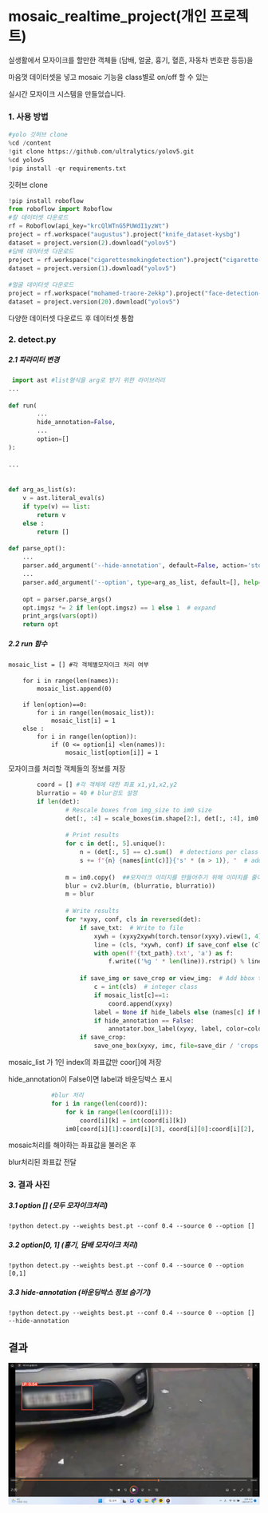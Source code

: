 # mosaic_realtime_project(개인 프로젝트)

실생활에서 모자이크를 할만한 객체들 (담배, 얼굴, 흉기, 혈흔,  자동차 번호판 등등)을

마음껏 데이터셋을 넣고 mosaic 기능을 class별로 on/off 할 수 있는

실시간 모자이크 시스템을 만들었습니다.

### 1. 사용 방법

```python
#yolo 깃허브 clone
%cd /content
!git clone https://github.com/ultralytics/yolov5.git
%cd yolov5
!pip install -qr requirements.txt
```

깃허브 clone

```python
!pip install roboflow
from roboflow import Roboflow
#칼 데이터셋 다운로드
rf = Roboflow(api_key="krcQlWTnG5PUWdI1yzWt")
project = rf.workspace("augustus").project("knife_dataset-kysbg")
dataset = project.version(2).download("yolov5")
#담배 데이터셋 다운로드
project = rf.workspace("cigarettesmokingdetection").project("cigarette-detection-uyqvc")
dataset = project.version(1).download("yolov5")

#얼굴 데이터셋 다운로드
project = rf.workspace("mohamed-traore-2ekkp").project("face-detection-mik1i")
dataset = project.version(20).download("yolov5")
```

다양한 데이터셋 다운로드 후 데이터셋 통합



### 2. detect.py

##### 2.1 파라미터 변경

```python
 import ast #list형식을 arg로 받기 위한 라이브러리
...

def run(
        ...
        hide_annotation=False,
        ...
        option=[]
):

...


def arg_as_list(s):
    v = ast.literal_eval(s)
    if type(v) == list:
        return v
    else :
        return []

def parse_opt():
    ...
    parser.add_argument('--hide-annotation', default=False, action='store_true', help='hide annotation')#바운딩박스 출력 여부 결정 (False=출력)   
    ...
    parser.add_argument('--option', type=arg_as_list, default=[], help='mosaic object list([]=mosaic all,[-1]=nothing)')#모자이크 옵션 설정
    
    opt = parser.parse_args()
    opt.imgsz *= 2 if len(opt.imgsz) == 1 else 1  # expand
    print_args(vars(opt))
    return opt
```

##### 2.2 run 함수

```
mosaic_list = [] #각 객체별모자이크 처리 여부

    for i in range(len(names)):
        mosaic_list.append(0)
    
    if len(option)==0:
        for i in range(len(mosaic_list)):
            mosaic_list[i] = 1
    else :
        for i in range(len(option)):
            if (0 <= option[i] <len(names)):
                mosaic_list[option[i]] = 1
```

모자이크를 처리할 객체들의 정보를 저장

```py
		coord = [] #각 객체에 대한 좌표 x1,y1,x2,y2
		blurratio = 40 # blur강도 설정
		if len(det):
                # Rescale boxes from img_size to im0 size
                det[:, :4] = scale_boxes(im.shape[2:], det[:, :4], im0.shape).round()

                # Print results
                for c in det[:, 5].unique():
                    n = (det[:, 5] == c).sum()  # detections per class
                    s += f"{n} {names[int(c)]}{'s' * (n > 1)}, "  # add to string

                m = im0.copy()  ##모자이크 이미지를 만들어주기 위해 이미지를 줄이고 키움
                blur = cv2.blur(m, (blurratio, blurratio))
                m = blur

                # Write results
                for *xyxy, conf, cls in reversed(det):
                    if save_txt:  # Write to file
                        xywh = (xyxy2xywh(torch.tensor(xyxy).view(1, 4)) / gn).view(-1).tolist()  # normalized xywh
                        line = (cls, *xywh, conf) if save_conf else (cls, *xywh)  # label format
                        with open(f'{txt_path}.txt', 'a') as f:
                            f.write(('%g ' * len(line)).rstrip() % line + '\n')

                    if save_img or save_crop or view_img:  # Add bbox to image
                        c = int(cls)  # integer class
                        if mosaic_list[c]==1:
                            coord.append(xyxy)
                        label = None if hide_labels else (names[c] if hide_conf else f'{names[c]} {conf:.2f}')
                        if hide_annotation == False:
                            annotator.box_label(xyxy, label, color=colors(c, True))  # 바운딩 박스 표시
                    if save_crop:
                        save_one_box(xyxy, imc, file=save_dir / 'crops' / names[c] / f'{p.stem}.jpg', BGR=True)
```

mosaic_list 가 1인 index의 좌표값만 coor[]에 저장

hide_annotation이 False이면 label과 바운딩박스 표시

```python
            #blur 처리 
            for i in range(len(coord)):
                for k in range(len(coord[i])):
                    coord[i][k] = int(coord[i][k])
                im0[coord[i][1]:coord[i][3], coord[i][0]:coord[i][2], :] = m[coord[i][1]:coord[i][3], coord[i][0]:coord[i][2], :]
```

mosaic처리를 해야하는 좌표값을 불러온 후

blur처리된 좌표값 전달

### 3. 결과 사진

##### 3.1 option [] (모두 모자이크처리)

```
!python detect.py --weights best.pt --conf 0.4 --source 0 --option []
```



##### 3.2 option[0, 1] (흉기, 담배 모자이크 처리)

```
!python detect.py --weights best.pt --conf 0.4 --source 0 --option [0,1]
```



##### 3.3 hide-annotation (바운딩박스 정보 숨기기)

```
!python detect.py --weights best.pt --conf 0.4 --source 0 --option [] --hide-annotation
```





## 결과

<img src="https://github.com/2Swon/DeepLearing/blob/main/Project/mosaic_YOLOv5/img/2.png" alt="1">

